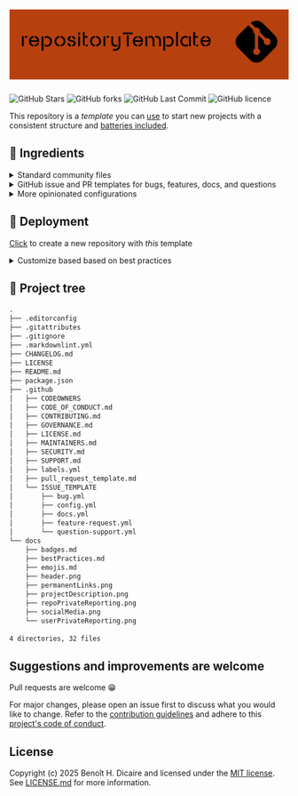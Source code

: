# ![Logo](docs/header.png "Logo")

![GitHub Stars](https://img.shields.io/github/stars/bhdicaire/repositoryTemplate?style=flat-square&logoColor=186ADE&labelColor=3E5462&color=C25100)
![GitHub forks](https://img.shields.io/github/forks/bhdicaire/repositoryTemplate?style=flat-square&logoColor=186ADE&labelColor=3E5462&color=C25100)
![GitHub Last Commit](https://img.shields.io/github/last-commit/bhdicaire/repositoryTemplate?style=flat-square&logoColor=186ADE&labelColor=3E5462&color=C25100)
![GitHub licence](https://img.shields.io/github/license/bhdicaire/repositoryTemplate?style=flat-square&logoColor=186ADE&labelColor=3E5462&color=C25100)

This repository is a _template_ you can [use](https://github.com/bhdicaire/repositoryTemplate/generate) to start new projects with a consistent structure and [batteries included]((docs/bestPractices.md)).

## :notebook_with_decorative_cover: Ingredients

<details>
<summary>Standard community files</summary>

Setup contributing guidelines to help collaborators make meaningful, useful contributions to a project:

* [Code of conducts](.github/CODE_OF_CONDUCT.md) adapted from the [Contributor Covenant, version 3.0](https://www.contributor-covenant.org/version/3/0/) to ensure that no manual changes are required per project
* [Code owners](.github/CODEOWNERS.md): lists the project's maintainers to specific areas of the codebase
* [Contributing](.github/CONTRIBUTING.md): reporting bugs & issues, and submitting pull requests based on [Github Flow](https://docs.github.com/en/get-started/using-github/github-flow)
* [Governance](.github/GOVERNANCE.md): describe how decisions are made and how contributions are managed
* [License](.github/LICENSE.md): it uses a [MIT License](https://choosealicense.com/licenses/mit/)
* [Maintainers](.github/MAINTAINERS.md): lists the project's maintainers and how to contact them
* [Security](./github/SECURITY.md"): provide public instructions for reporting security issues

</details>
<details>
<summary>GitHub issue and PR templates for bugs, features, docs, and questions</summary>

* [Config](.github/ISSUE_TEMPLATE/config.yml): customize the issue template chooser
* [Labels](.github/labels.yml): add labels for type (bug, feature, docs), status (in progress, blocked), and priority
* [Pull request template](.github/pull_request_template.md): explain how contributors can keeps pull requests small and focused
* [Support](.github/SUPPORT.md): explain how contributors can get help

* Issue templates:
    1. [Bug](.github/ISSUE_TEMPLATE/bug.yml)
   2. [Documentation including README.md](.github/ISSUE_TEMPLATE/docs.yml)
   3. [Feature request](.github/ISSUE_TEMPLATE/docs.yml)
   4. [Question or support Request](.github/ISSUE_TEMPLATE/question-support.yml)
   5. [Report a security vulnerability](.github/SECURITY.md)

</details>

<details>
<summary>More opinionated configurations</summary>

* [.editorconfig](.editorconfig): helps maintain consistent coding styles across various editors and IDEs  [:link:source](https://editorconfig.org/)
* [.gitattributes](.gitattributes): control how GitHub shows diffs and calculates repository languages [:link:source](https://git-scm.com/docs/gitattributes) 
* [.gitignore](.gitignore): keep sensitive or unnecessary files out of the repository [:link:source](https://git-scm.com/docs/gitignore)
* [.markdownlint.yml](.markdownlint.yml): style checker and lint tool for Markdown/CommonMark files [:link:source](https://github.com/DavidAnson/markdownlint)
* [CHANGELOG.md](CHANGELOG.md): maintain a change log following [Keep a Changelog](https://keepachangelog.com/en) format
* [package.json](package.json): information about the repository and required node.js modules [:link:source](https://docs.npmjs.com/cli/v11/configuring-npm/package-json)

</details>

## :rocket: Deployment

[Click](https://github.com/bhdicaire/repositoryTemplate/generate) to create a new repository with _this_ template
<details>
<summary>Customize based based on best practices</summary>

* [ ] Change the project description
  ![projectDescription screenshot](docs/projectDescription.png)
* [ ] Update the [standard community files](https://github.com/bhdicaire/repositoryTemplate/blob/main/docs/bestPractices.md#standard-community-files)
  * [ ] Review `.github/LICENSE.md`
  * [ ] Review `.github/CODE_OF_CONDUCT.md`
  * [ ] Review `.github/GOVERNANCE.md`
  * [ ] Review `.github/CONTRIBUTING.md`
  * [ ] Update `.github/MAINTAINERS.md`
  * [ ] Update `.github/CODEOWNERS.md`
  * [ ] Update `.github/SECURITY.md`
  * [ ] Configure the `private vulnerability reporting` in the [GitHub UI](../../settings/security_analysis)
* [ ] Update the [Issues & PRs](https://github.com/bhdicaire/repositoryTemplate/blob/main/docs/bestPractices.md#issues--prs)
  * [ ] Review `.github/SUPPORT.md`
  * [ ] Review `.github/ISSUE_TEMPLATE/config.md`
  * [ ] Review `.github/ISSUE_TEMPLATE/bug.yml`
  * [ ] Review `.github/ISSUE_TEMPLATE/docs.yml`
  * [ ] Review `.github/ISSUE_TEMPLATE/features-request.yml`
  * [ ] Review `.github/ISSUE_TEMPLATE/question-support.yml`
  * [ ] Review `.github/SECURITY.md`
  * [ ] Review `.github/labels.yml`
  * [ ] Review `.github/pull_request_template.md`
* [ ] Update [Opinionated configurations](https://github.com/bhdicaire/repositoryTemplate/blob/main/docs/bestPractices.md#opinionated-configurations)
  * [ ] Review `.editorconfig`
  * [ ] Review `.markdownlint.yml`
  * [ ] Review `package.json`
  * [ ] Review `CHANGELOG.md`
  * [ ] Review `.gitignore`
  * [ ] Review `.gitattributes`
* [ ] Update [Documentation](https://github.com/bhdicaire/repositoryTemplate/blob/main/docs/bestPractices.md#documentation-readmemd)
  * [ ] Update `README.md`
    * [ ] Design  `docs/header.png`  
    * [ ] Select [badges](docs/badges.md)
    * [ ] Select [emojis](docs/emojis.md) supported by GitHub
    * [ ] Update the project tree, I'm using `tree -a --filesfirst -I .git`
  * [ ] Design and upload `docs/socialMedia.png`
  * [ ] Review `docs/bestPractices.md`
* [ ] Review [GitHub Accounts and Organisations settings](https://github.com/bhdicaire/repositoryTemplate/blob/main/docs/bestPractices.md#github-accounts-and-organisations)
 * [ ] Strong and unique passwords
 * [ ] Enforce two-factor authentication
 * [ ] Use SSH Keys for authentication and commit signing
 * [ ] Enable push protection to prevent committing secrets
 * [ ] Assign at least two owners per organization to ensure continuity 
</details>

## 🌲 Project tree

```text
.
├── .editorconfig
├── .gitattributes
├── .gitignore
├── .markdownlint.yml
├── CHANGELOG.md
├── LICENSE
├── README.md
├── package.json
├── .github
│   ├── CODEOWNERS
│   ├── CODE_OF_CONDUCT.md
│   ├── CONTRIBUTING.md
│   ├── GOVERNANCE.md
│   ├── LICENSE.md
│   ├── MAINTAINERS.md
│   ├── SECURITY.md
│   ├── SUPPORT.md
│   ├── labels.yml
│   ├── pull_request_template.md
│   └── ISSUE_TEMPLATE
│       ├── bug.yml
│       ├── config.yml
│       ├── docs.yml
│       ├── feature-request.yml
│       └── question-support.yml
└── docs
    ├── badges.md
    ├── bestPractices.md
    ├── emojis.md
    ├── header.png
    ├── permanentLinks.png
    ├── projectDescription.png
    ├── repoPrivateReporting.png
    ├── socialMedia.png
    └── userPrivateReporting.png

4 directories, 32 files
```

## Suggestions and improvements are welcome

Pull requests are welcome :grin:

For major changes, please open an issue first to discuss what you would like to change. Refer to the [contribution guidelines](./.github/CONTRIBUTING.md) and adhere to this [project's code of conduct](./.github/CODE_OF_CONDUCT.md).

## License

Copyright (c) 2025 Benoît H. Dicaire and licensed under the [MIT license](https://choosealicense.com/licenses/mit/). See [LICENSE.md](./github/LICENSE.md) for more information.
